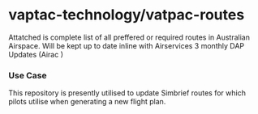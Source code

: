 # vaptac-technology/vatpac-routes
Attatched is complete list of all preffered or required routes in Australian Airspace. 
Will be kept up to date inline with Airservices 3 monthly DAP Updates (Airac )

### Use Case
This repository is presently utilised to update Simbrief routes for which pilots utilise when generating a new flight plan.